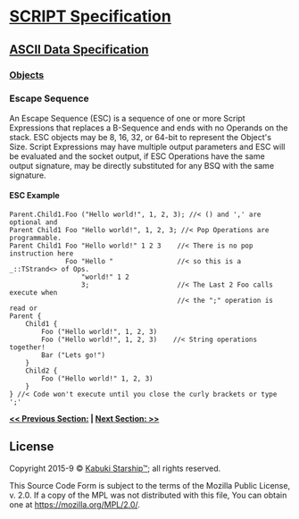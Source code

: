 # [SCRIPT Specification](../../)

## [ASCII Data Specification](../)

### [Objects]()

### Escape Sequence

An Escape Sequence (ESC) is a sequence of one or more Script Expressions that replaces a B-Sequence and ends with no Operands on the stack. ESC objects may be 8, 16, 32, or 64-bit to represent the Object's Size. Script Expressions may have multiple output parameters and ESC will be evaluated and the socket output, if ESC Operations have the same output signature, may be directly substituted for any BSQ with the same signature.

#### ESC Example

```Script2™
Parent.Child1.Foo ("Hello world!", 1, 2, 3); //< () and ',' are optional and
Parent Child1 Foo "Hello world!", 1, 2, 3; //< Pop Operations are programmable.
Parent Child1 Foo "Hello world!" 1 2 3    //< There is no pop instruction here
              Foo "Hello "                //< so this is a _::TStrand<> of Ops.
                  "world!" 1 2
                  3;                      //< The Last 2 Foo calls execute when
                                          //< the ";" operation is read or
Parent {
    Child1 {
        Foo ("Hello world!", 1, 2, 3)
        Foo ("Hello world!", 1, 2, 3)    //< String operations together!
        Bar ("Lets go!")
    }
    Child2 {
        Foo ("Hello world!" 1, 2, 3)
    }
} //< Code won't execute until you close the curly brackets or type ';'
```

**[<< Previous Section:](./) | [Next Section: >>](./)**

## License

Copyright 2015-9 © [Kabuki Starship™](https://kabukistarship.com); all rights reserved.

This Source Code Form is subject to the terms of the Mozilla Public License, v. 2.0. If a copy of the MPL was not distributed with this file, You can obtain one at <https://mozilla.org/MPL/2.0/>.
